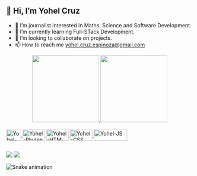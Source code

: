 ## 👋 Hi, I’m Yohel Cruz

- 👀 I’m journalist interested in Maths, Science and Software Development.
- 🌱 I’m currently learning Full-STack Development.
- 💞️ I’m looking to collaborate on projects.
- 📫 How to reach me yohel.cruz.espinoza@gmail.com

<div align="center">
  <a href="https://github.com/yohelce">
  <img height="180em" src="https://github-readme-stats.vercel.app/api?username=yohelce&show_icons=true&theme=sky&include_all_commits=true&count_private=true"/>
  <img height="180em" src="https://github-readme-stats.vercel.app/api/top-langs/?username=yohelce&layout=compact&langs_count=7&theme=sky"/>
</div>
  
<div style="display: inline_block"><br>
  <img align="center" alt="Yohel-C" height="30" width="40" src="https://img.shields.io/badge/C-00599C?style=for-the-badge&logo=c&logoColor=white">
  <img align="center" alt="Yohel-Phyton" height="30" width="60" src="https://img.shields.io/badge/Python-14354C?style=for-the-badge&logo=python&logoColor=white">
  <img align="center" alt="Yohel-HTML" height="30" width="60" src="https://img.shields.io/badge/HTML5-E34F26?style=for-the-badge&logo=html5&logoColor=white">
  <img align="center" alt="Yohel-CSS" height="30" width="60" src="https://img.shields.io/badge/CSS3-1572B6?style=for-the-badge&logo=css3&logoColor=white">
  <img align="center" alt="Yohel-JS" height="30" width="90" src="https://img.shields.io/badge/JavaScript-F7DF1E?style=for-the-badge&logo=javascript&logoColor=black">
</div>

##
<div> 
  <a href = "mailto:yohel.cruz.espinoza@gmail.com"><img src="https://img.shields.io/badge/-Gmail-%23333?style=for-the-badge&logo=gmail&logoColor=white" target="_blank"></a>
  <a href="https://www.linkedin.com/in/yohel-cruz-espinoza-53645569/" target="_blank"><img src="https://img.shields.io/badge/-LinkedIn-%230077B5?style=for-the-badge&logo=linkedin&logoColor=white" target="_blank"></a>

  ![Snake animation](https://github.com/yohelce/yohelce/blob/output/github-contribution-grid-snake.svg)

</div>
<!---
yohelce/yohelce is a ✨ special ✨ repository because its `README.md` (this file) appears on your GitHub profile.
You can click the Preview link to take a look at your changes.
--->
